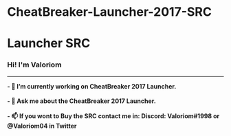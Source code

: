 # CheatBreaker-Launcher-2017-SRC
# Launcher SRC

### Hi! I'm Valoriom
-------------------
<strong>
- 🔭 I’m currently working on CheatBreaker 2017 Launcher.
<br>
<br>
- 💬 Ask me about the CheatBreaker 2017 Launcher.
<br>
<br>
- 📫 If you wont to Buy the SRC contact me in: Discord: Valoriom#1998 or @Valoriom04 in Twitter
